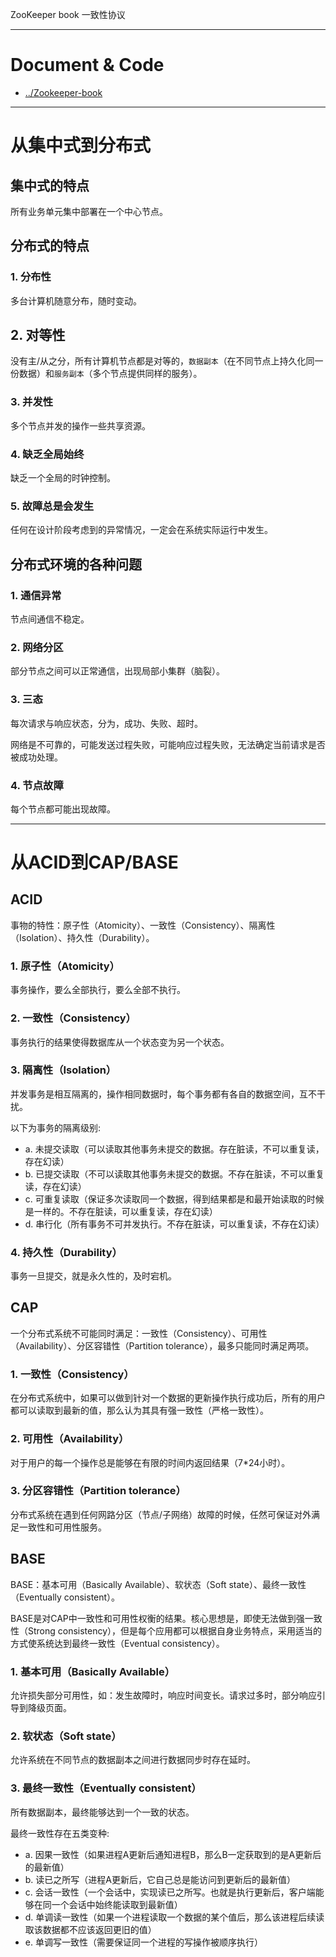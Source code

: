<i class="icon-list"></i> ZooKeeper book 一致性协议

---

# Document & Code

* [../Zookeeper-book](https://github.com/zozospider/note/blob/master/distributed/ZooKeeper/ZooKeeper-book.md)

---

# 从集中式到分布式

## 集中式的特点

所有业务单元集中部署在一个中心节点。

## 分布式的特点

### 1. 分布性

多台计算机随意分布，随时变动。

## 2. 对等性

没有主/从之分，所有计算机节点都是对等的，`数据副本`（在不同节点上持久化同一份数据）和`服务副本`（多个节点提供同样的服务）。

### 3. 并发性

多个节点并发的操作一些共享资源。

### 4. 缺乏全局始终

缺乏一个全局的时钟控制。

### 5. 故障总是会发生

任何在设计阶段考虑到的异常情况，一定会在系统实际运行中发生。

## 分布式环境的各种问题

### 1. 通信异常

节点间通信不稳定。

### 2. 网络分区

部分节点之间可以正常通信，出现局部小集群（脑裂）。

### 3. 三态

每次请求与响应状态，分为，成功、失败、超时。

网络是不可靠的，可能发送过程失败，可能响应过程失败，无法确定当前请求是否被成功处理。

### 4. 节点故障

每个节点都可能出现故障。

---

# 从ACID到CAP/BASE

## ACID

事物的特性：原子性（Atomicity）、一致性（Consistency）、隔离性（Isolation）、持久性（Durability）。

### 1. 原子性（Atomicity）

事务操作，要么全部执行，要么全部不执行。

### 2. 一致性（Consistency）

事务执行的结果使得数据库从一个状态变为另一个状态。

### 3. 隔离性（Isolation）

并发事务是相互隔离的，操作相同数据时，每个事务都有各自的数据空间，互不干扰。

以下为事务的隔离级别:
* a. 未提交读取（可以读取其他事务未提交的数据。存在脏读，不可以重复读，存在幻读）
* b. 已提交读取（不可以读取其他事务未提交的数据。不存在脏读，不可以重复读，存在幻读）
* c. 可重复读取（保证多次读取同一个数据，得到结果都是和最开始读取的时候是一样的。不存在脏读，可以重复读，存在幻读）
* d. 串行化（所有事务不可并发执行。不存在脏读，可以重复读，不存在幻读）

### 4. 持久性（Durability）

事务一旦提交，就是永久性的，及时宕机。

## CAP

一个分布式系统不可能同时满足：一致性（Consistency）、可用性（Availability）、分区容错性（Partition tolerance），最多只能同时满足两项。

### 1. 一致性（Consistency）

在分布式系统中，如果可以做到针对一个数据的更新操作执行成功后，所有的用户都可以读取到最新的值，那么认为其具有强一致性（严格一致性）。

### 2. 可用性（Availability）

对于用户的每一个操作总是能够在有限的时间内返回结果（7*24小时）。

### 3. 分区容错性（Partition tolerance）

分布式系统在遇到任何网路分区（节点/子网络）故障的时候，任然可保证对外满足一致性和可用性服务。

## BASE

BASE：基本可用（Basically Available）、软状态（Soft state）、最终一致性（Eventually consistent）。

BASE是对CAP中一致性和可用性权衡的结果。核心思想是，即使无法做到强一致性（Strong consistency），但是每个应用都可以根据自身业务特点，采用适当的方式使系统达到最终一致性（Eventual consistency）。

### 1. 基本可用（Basically Available）

允许损失部分可用性，如：发生故障时，响应时间变长。请求过多时，部分响应引导到降级页面。

### 2. 软状态（Soft state）

允许系统在不同节点的数据副本之间进行数据同步时存在延时。

### 3. 最终一致性（Eventually consistent）

所有数据副本，最终能够达到一个一致的状态。

最终一致性存在五类变种:
* a. 因果一致性（如果进程A更新后通知进程B，那么B一定获取到的是A更新后的最新值）
* b. 读已之所写（进程A更新后，它自己总是能访问到更新后的最新值）
* c. 会话一致性（一个会话中，实现读已之所写。也就是执行更新后，客户端能够在同一个会话中始终能读取到最新值）
* d. 单调读一致性（如果一个进程读取一个数据的某个值后，那么该进程后续读取该数据都不应该返回更旧的值）
* e. 单调写一致性（需要保证同一个进程的写操作被顺序执行）


